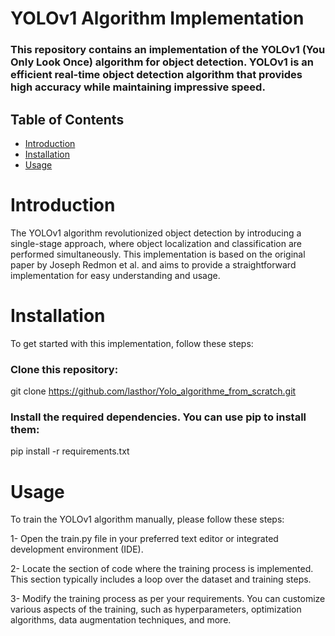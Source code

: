 # YOLOv1 Algorithm Implementation
### This repository contains an implementation of the YOLOv1 (You Only Look Once) algorithm for object detection. YOLOv1 is an efficient real-time object detection algorithm that provides high accuracy while maintaining impressive speed.

## Table of Contents
- [Introduction](#introduction)
- [Installation](#installation)
- [Usage](#usage)

# Introduction
The YOLOv1 algorithm revolutionized object detection by introducing a single-stage approach, where object localization and classification are performed simultaneously. This implementation is based on the original paper by Joseph Redmon et al. and aims to provide a straightforward implementation for easy understanding and usage.

# Installation
To get started with this implementation, follow these steps:

### Clone this repository:
git clone https://github.com/lasthor/Yolo_algorithme_from_scratch.git

### Install the required dependencies. You can use pip to install them:
pip install -r requirements.txt


# Usage

To train the YOLOv1 algorithm manually, please follow these steps:

1- Open the train.py file in your preferred text editor or integrated development environment (IDE).

2- Locate the section of code where the training process is implemented. This section typically includes a loop over the dataset and training steps.

3- Modify the training process as per your requirements. You can customize various aspects of the training, such as hyperparameters, optimization algorithms, data augmentation techniques, and more.